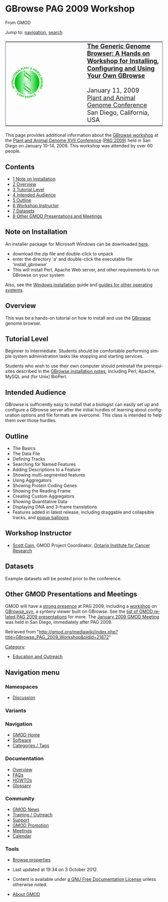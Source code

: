 <div id="mw-page-base" class="noprint">

</div>

<div id="mw-head-base" class="noprint">

</div>

<div id="content" class="mw-body" role="main">

<span id="top"></span>

<div id="mw-js-message" style="display:none;">

</div>



# <span dir="auto">GBrowse PAG 2009 Workshop</span>

<div id="bodyContent">

<div id="siteSub">

From GMOD

</div>

<div id="contentSub">

</div>

<div id="jump-to-nav" class="mw-jump">

Jump to: [navigation](#mw-navigation), [search](#p-search)

</div>

<div id="mw-content-text" class="mw-content-ltr" lang="en" dir="ltr">

<table
style="font-size: 140%; vertical-align: middle; border: 2px solid #A6A6BC; line-height: 120%"
data-cellpadding="10">
<colgroup>
<col style="width: 50%" />
<col style="width: 50%" />
</colgroup>
<tbody>
<tr class="odd">
<td><a href="http://www.intl-pag.org/" rel="nofollow"
title="PAG 2009"><img src="../mediawiki/images/c/c2/Paglogo.gif"
width="114" height="107" alt="PAG 2009" /></a></td>
<td data-valign="middle"><strong><a
href="http://www.intl-pag.org/17/17-gbrowse.html" class="external text"
rel="nofollow">The Generic Genome Browser: A Hands on Workshop for
Installing, Configuring and Using Your Own GBrowse</a></strong><br />
<br />
January 11, 2009<br />
<a href="http://www.intl-pag.org/" class="external text"
rel="nofollow">Plant and Animal Genome Conference</a><br />
San Diego, California, USA</td>
</tr>
</tbody>
</table>

  

This page provides additional information about the
<a href="http://www.intl-pag.org/17/17-gbrowse.html"
class="external text" rel="nofollow">GBrowse workshop</a> at the
<a href="http://www.intl-pag.org/" class="external text"
rel="nofollow">Plant and Animal Genome XVII Conference</a> ([PAG
2009](PAG_2009 "PAG 2009")) held in San Diego on January 10-14, 2009.
This workshop was attended by over 60 people.

<div id="toc" class="toc">

<div id="toctitle">

## Contents

</div>

- [<span class="tocnumber">1</span> <span class="toctext">Note on
  Installation</span>](#Note_on_Installation)
- [<span class="tocnumber">2</span>
  <span class="toctext">Overview</span>](#Overview)
- [<span class="tocnumber">3</span> <span class="toctext">Tutorial
  Level</span>](#Tutorial_Level)
- [<span class="tocnumber">4</span> <span class="toctext">Intended
  Audience</span>](#Intended_Audience)
- [<span class="tocnumber">5</span>
  <span class="toctext">Outline</span>](#Outline)
- [<span class="tocnumber">6</span> <span class="toctext">Workshop
  Instructor</span>](#Workshop_Instructor)
- [<span class="tocnumber">7</span>
  <span class="toctext">Datasets</span>](#Datasets)
- [<span class="tocnumber">8</span> <span class="toctext">Other GMOD
  Presentations and
  Meetings</span>](#Other_GMOD_Presentations_and_Meetings)

</div>

## <span id="Note_on_Installation" class="mw-headline">Note on Installation</span>

An installer package for Microsoft Windows can be downloaded
<a href="http://mckay.cshl.edu/a.zip" class="external text"
rel="nofollow">here</a>.

- download the zip file and double-click to unpack
- enter the directory 'a' and double-click the executable file
  'install_gbrowse'
- This will install Perl, Apache Web server, and other requirements to
  run GBrowse on your system

Also, see the [Windows
installation](GBrowse_Windows_HOWTO "GBrowse Windows HOWTO") guide and
<a href="Gbrowse.1#Installation" class="mw-redirect"
title="Gbrowse">guides for other operating systems</a>.

## <span id="Overview" class="mw-headline">Overview</span>

This was be a hands-on tutorial on how to install and use the
[GBrowse](GBrowse.1 "GBrowse") genome browser.

## <span id="Tutorial_Level" class="mw-headline">Tutorial Level</span>

Beginner to Intermediate. Students should be comfortable performing
simple system administration tasks like stopping and starting services.

Students who wish to use their own computer should preinstall the
prerequisites described in the [GBrowse installation
notes](GBrowse.1#Installation "GBrowse"), including Perl, Apache, MySQL
and (for Unix) BioPerl.

## <span id="Intended_Audience" class="mw-headline">Intended Audience</span>

GBrowse is sufficiently easy to install that a biologist can easily set
up and configure a GBrowse server after the initial hurdles of learning
about configuration options and file formats are overcome. This class is
intended to help them over those hurdles.

## <span id="Outline" class="mw-headline">Outline</span>

- The Basics
- The Data File
- Defining Tracks
- Searching for Named Features
- Adding Descriptions to a Feature
- Showing multi-segmented features
- Using Aggregators
- Showing Protein Coding Genes
- Showing the Reading Frame
- Creating Custom Aggregators
- Showing Quantitative Data
- Displaying DNA and 3-frame translations
- Features added in latest release, including draggable and collapsible
  tracks, and [popup
  balloons](GBrowse_Popup_Balloons "GBrowse Popup Balloons")

## <span id="Workshop_Instructor" class="mw-headline">Workshop Instructor</span>

- [Scott Cain](User:Scott "User:Scott"), GMOD Project Coordinator,
  <a href="http://www.oicr.on.ca/" class="external text"
  rel="nofollow">Ontario Institute for Cancer Research</a>

## <span id="Datasets" class="mw-headline">Datasets</span>

Example datasets will be posted prior to the conference.

## <span id="Other_GMOD_Presentations_and_Meetings" class="mw-headline">Other GMOD Presentations and Meetings</span>

GMOD will have a [strong presence](PAG_2009 "PAG 2009") at PAG 2009,
including a
[workshop](GBrowse_syn_PAG_2009_Workshop "GBrowse syn PAG 2009 Workshop")
on [GBrowse_syn](GBrowse_syn.1 "GBrowse syn"), a synteny viewer built on
GBrowse. See the [list of GMOD related PAG 2009
presentations](PAG_2009 "PAG 2009") for more. The [January 2009 GMOD
Meeting](January_2009_GMOD_Meeting "January 2009 GMOD Meeting") was held
in San Diego, immediately after PAG 2009.

</div>

<div class="printfooter">

Retrieved from
"<http://gmod.org/mediawiki/index.php?title=GBrowse_PAG_2009_Workshop&oldid=21872>"

</div>

<div id="catlinks" class="catlinks">

<div id="mw-normal-catlinks" class="mw-normal-catlinks">

[Category](Special:Categories "Special:Categories"):

- [Education and
  Outreach](Category:Education_and_Outreach "Category:Education and Outreach")

</div>

</div>

<div class="visualClear">

</div>

</div>

</div>

<div id="mw-navigation">

## Navigation menu

<div id="mw-head">



<div id="left-navigation">

<div id="p-namespaces" class="vectorTabs" role="navigation"
aria-labelledby="p-namespaces-label">

### Namespaces


- <span id="ca-talk"><a
  href="http://gmod.org/mediawiki/index.php?title=Talk:GBrowse_PAG_2009_Workshop&amp;action=edit&amp;redlink=1"
  accesskey="t"
  title="Discussion about the content page [t]">Discussion</a></span>

</div>

<div id="p-variants" class="vectorMenu emptyPortlet" role="navigation"
aria-labelledby="p-variants-label">

### 

### Variants[](#)

<div class="menu">

</div>

</div>

</div>





</div>

</div>

</div>

<div id="mw-panel">

<div id="p-logo" role="banner">

<a href="Main_Page"
style="background-image: url(../images/GMOD-cogs.png);"
title="Visit the main page"></a>

</div>

<div id="p-Navigation" class="portal" role="navigation"
aria-labelledby="p-Navigation-label">

### Navigation

<div class="body">

- <span id="n-GMOD-Home">[GMOD Home](Main_Page)</span>
- <span id="n-Software">[Software](GMOD_Components)</span>
- <span id="n-Categories-.2F-Tags">[Categories /
  Tags](Categories)</span>

</div>

</div>

<div id="p-Documentation" class="portal" role="navigation"
aria-labelledby="p-Documentation-label">

### Documentation

<div class="body">

- <span id="n-Overview">[Overview](Overview)</span>
- <span id="n-FAQs">[FAQs](Category:FAQ)</span>
- <span id="n-HOWTOs">[HOWTOs](Category:HOWTO)</span>
- <span id="n-Glossary">[Glossary](Glossary)</span>

</div>

</div>

<div id="p-Community" class="portal" role="navigation"
aria-labelledby="p-Community-label">

### Community

<div class="body">

- <span id="n-GMOD-News">[GMOD News](GMOD_News)</span>
- <span id="n-Training-.2F-Outreach">[Training /
  Outreach](Training_and_Outreach)</span>
- <span id="n-Support">[Support](Support)</span>
- <span id="n-GMOD-Promotion">[GMOD Promotion](GMOD_Promotion)</span>
- <span id="n-Meetings">[Meetings](Meetings)</span>
- <span id="n-Calendar">[Calendar](Calendar)</span>

</div>

</div>

<div id="p-tb" class="portal" role="navigation"
aria-labelledby="p-tb-label">

### Tools

<div class="body">


- <span id="t-smwbrowselink"><a href="Special:Browse/GBrowse_PAG_2009_Workshop"
  rel="smw-browse">Browse properties</a></span>


</div>

</div>

</div>

</div>

<div id="footer" role="contentinfo">

- <span id="footer-info-lastmod">Last updated at 19:34 on 3 October
  2012.</span>
<!-- - <span id="footer-info-viewcount">55,394 page views.</span> -->
- <span id="footer-info-copyright">Content is available under
  <a href="http://www.gnu.org/licenses/fdl-1.3.html" class="external"
  rel="nofollow">a GNU Free Documentation License</a> unless otherwise
  noted.</span>

<!-- -->

- <span id="footer-places-about">[About
  GMOD](GMOD:About "GMOD:About")</span>

<!-- -->






</div>
